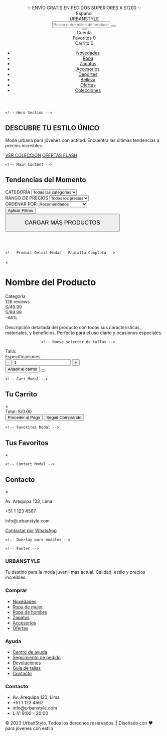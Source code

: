 <html lang="es">
<head>
    <meta charset="UTF-8">
    <meta name="viewport" content="width=device-width, initial-scale=1.0">
    <title>UrbanStyle - Moda Juvenil</title>
    <link rel="stylesheet" href="https://cdnjs.cloudflare.com/ajax/libs/font-awesome/6.4.0/css/all.min.css">
    <link href="https://fonts.googleapis.com/css2?family=Poppins:wght@300;400;500;600;700;800&family=Montserrat:wght@700;800;900&display=swap" rel="stylesheet">
    <style>
        /* Variables y estilos base */
        :root {
            --primary: #ff3f8e;
            --secondary: #6c5ce7;
            --accent: #00cec9;
            --dark: #2d3436;
            --light: #f7f7f7;
            --success: #00b894;
            --warning: #fdcb6e;
            --gray: #b2bec3;
            --light-gray: #dfe6e9;
            --shadow: 0 8px 24px rgba(0, 0, 0, 0.1);
            --transition: all 0.3s cubic-bezier(0.25, 0.8, 0.25, 1);
            --border-radius: 16px;
        }

  * {
            margin: 0;
            padding: 0;
            box-sizing: border-box;
        }

  body {
            font-family: 'Poppins', sans-serif;
            background-color: var(--light);
            color: var(--dark);
            line-height: 1.6;
            overflow-x: hidden;
            -webkit-text-size-adjust: 100%; /* Evita el zoom automático en iOS */
            padding-top: 60px; /* Espacio para el encabezado fijo */
        }

 .container {
            width: 100%;
            max-width: 1400px;
            margin: 0 auto;
            padding: 0 20px;
        }

        /* HEADER - Mejoras móviles */
 header {
            background-color: white;
            box-shadow: var(--shadow);
            position: fixed;
            top: 0;
            left: 0;
            width: 100%;
            z-index: 1000;
            transition: transform 0.3s ease;
            transform: translateY(0);
        }

 header.hidden {
            transform: translateY(-100%);
        }

 .top-bar {
            background: linear-gradient(90deg, var(--primary), var(--secondary));
            color: white;
            padding: 8px 0;
            font-size: 14px;
            font-weight: 500;
        }

 .top-bar-content {
            display: flex;
            justify-content: space-between;
            align-items: center;
            flex-wrap: wrap;
        }

 .promo-text {
            flex: 1;
            text-align: center;
            min-width: 100%;
            order: 1;
        }

 .social-icons {
            display: flex;
            gap: 15px;
        }

 .social-icon {
            color: white;
            font-size: 16px;
            transition: var(--transition);
        }

 .social-icon:hover {
            transform: translateY(-3px);
        }

.language-selector {
            display: flex;
            align-items: center;
            gap: 5px;
        }

  .nav-bar {
            display: flex;
            align-items: center;
            padding: 10px 0;
            flex-wrap: wrap;
            transition: all 0.3s ease;
        }

  .logo {
            font-family: 'Montserrat', sans-serif;
            font-size: 28px;
            font-weight: 800;
            color: var(--dark);
            margin-right: 15px;
            display: flex;
            align-items: center;
            background: linear-gradient(90deg, var(--primary), var(--secondary));
            -webkit-background-clip: text;
            -webkit-text-fill-color: transparent;
            white-space: nowrap;
        }

 .logo i {
            margin-right: 8px;
        }

 .search-container {
            flex: 1;
            display: flex;
            max-width: 700px;
            position: relative;
            margin-top: 15px;
            order: 3;
            min-width: 100%;
            transition: all 0.3s ease;
        }

 .search-container.expanded {
            position: absolute;
            top: 10px;
            left: 10px;
            right: 10px;
            z-index: 1100;
            background: white;
            padding: 5px;
            border-radius: 50px;
            box-shadow: 0 5px 15px rgba(0,0,0,0.2);
            min-width: auto;
            margin-top: 0;
        }

 .search-container input {
            flex: 1;
            padding: 12px 20px;
            border: 2px solid var(--light-gray);
            border-radius: 50px;
            font-size: 14px;
            outline: none;
            transition: var(--transition);
            box-shadow: var(--shadow);
        }

.search-container input:focus {
            border-color: var(--secondary);
            box-shadow: 0 0 0 3px rgba(108, 92, 231, 0.2);
        }

 .search-btn {
            position: absolute;
            right: 5px;
            top: 5px;
            background: linear-gradient(90deg, var(--primary), var(--secondary));
            color: white;
            border: none;
            width: 40px;
            height: 40px;
            border-radius: 50%;
            cursor: pointer;
            font-size: 16px;
            transition: var(--transition);
            display: flex;
            align-items: center;
            justify-content: center;
            box-shadow: 0 4px 10px rgba(255, 63, 142, 0.3);
        }

 .mobile-search-btn {
            display: none;
            background: transparent;
            border: none;
            font-size: 20px;
            color: var(--dark);
            cursor: pointer;
            margin-left: 10px;
            transition: var(--transition);
        }

  .mobile-search-btn:hover {
            color: var(--secondary);
        }

 .search-btn:hover {
            transform: scale(1.05);
            box-shadow: 0 6px 15px rgba(255, 63, 142, 0.4);
        }

  .header-actions {
            display: flex;
            margin-left: auto;
            gap: 12px;
        }

 .action-btn {
            display: flex;
            flex-direction: column;
            align-items: center;
            cursor: pointer;
            color: var(--dark);
            position: relative;
            transition: var(--transition);
            padding: 8px;
            border-radius: 12px;
            min-width: 50px;
        }

 .action-btn:hover {
            background: rgba(108, 92, 231, 0.05);
            transform: translateY(-3px);
        }

 .action-btn i {
            font-size: 20px;
            margin-bottom: 3px;
        }

 .action-btn span {
            font-size: 11px;
            font-weight: 500;
        }

  .cart-count {
            position: absolute;
            top: -5px;
            right: 0;
            background: var(--primary);
            color: white;
            width: 18px;
            height: 18px;
            border-radius: 50%;
            display: flex;
            align-items: center;
            justify-content: center;
            font-size: 10px;
            font-weight: bold;
        }

        /* Navigation */
 .categories {
            background: white;
            padding: 8px 0;
            border-top: 1px solid var(--light-gray);
            overflow-x: auto;
            -webkit-overflow-scrolling: touch;
            scrollbar-width: none; /* Firefox */
        }

 .categories::-webkit-scrollbar {
            display: none; /* Chrome, Safari, Opera */
        }

  .categories ul {
            display: flex;
            list-style: none;
            justify-content: flex-start;
            gap: 8px;
            flex-wrap: nowrap;
            padding: 0 10px;
            min-width: max-content;
        }

 .categories li a {
            color: var(--dark);
            text-decoration: none;
            font-weight: 500;
            padding: 8px 16px;
            border-radius: 50px;
            transition: var(--transition);
            font-size: 13px;
            border: 2px solid transparent;
            white-space: nowrap;
        }

 .categories li a:hover, .categories li a.active {
            background: linear-gradient(90deg, var(--primary), var(--secondary));
            color: white;
            border-color: transparent;
            box-shadow: 0 4px 12px rgba(108, 92, 231, 0.25);
        }

        /* Hero Section */
 .hero {
            height: 300px;
            background: linear-gradient(rgba(0,0,0,0.4), rgba(0,0,0,0.4)), url('https://images.unsplash.com/photo-1483985988355-763728e1935b?ixlib=rb-4.0.3&ixid=M3wxMjA3fDB8MHxwaG90by1wYWdlfHx8fGVufDB8fHx8fA%3D%3D&auto=format&fit=crop&w=1920&q=80');
            background-size: cover;
            background-position: center;
            color: white;
            display: flex;
            align-items: center;
            margin-bottom: 20px;
            border-radius: var(--border-radius);
            position: relative;
            overflow: hidden;
            margin: 10px;
        }

 .hero::before {
            content: '';
            position: absolute;
            top: 0;
            left: 0;
            width: 100%;
            height: 100%;
            background: linear-gradient(45deg, rgba(255,63,142,0.3), rgba(108,92,231,0.3));
        }

 .hero-content {
            max-width: 650px;
            padding: 0 20px;
            position: relative;
            z-index: 2;
            text-align: center;
        }

 .hero h1 {
            font-size: 28px;
            margin-bottom: 15px;
            font-weight: 800;
            line-height: 1.1;
            font-family: 'Montserrat', sans-serif;
            text-shadow: 0 2px 4px rgba(0,0,0,0.3);
        }

 .hero p {
            font-size: 16px;
            margin-bottom: 20px;
            text-shadow: 0 1px 2px rgba(0,0,0,0.3);
        }

 .btn {
            display: inline-block;
            padding: 12px 25px;
            background: linear-gradient(90deg, var(--primary), var(--secondary));
            color: white;
            text-decoration: none;
            border-radius: 50px;
            font-weight: 600;
            font-size: 14px;
            transition: var(--transition);
            border: none;
            cursor: pointer;
            box-shadow: 0 6px 15px rgba(255, 63, 142, 0.3);
            position: relative;
            overflow: hidden;
            margin: 5px;
        }

 .btn::after {
            content: '';
            position: absolute;
            top: -50%;
            left: -60%;
            width: 20%;
            height: 200%;
            background: rgba(255, 255, 255, 0.3);
            transform: rotate(25deg);
            transition: all 0.4s;
        }

 .btn:hover::after {
            left: 120%;
        }

  .btn:hover {
            transform: translateY(-5px);
            box-shadow: 0 10px 25px rgba(255, 63, 142, 0.4);
        }

 .btn-outline {
            background: transparent;
            border: 2px solid white;
            box-shadow: none;
        }

 .btn-outline:hover {
            background: rgba(255,255,255,0.1);
            transform: translateY(-5px);
        }

        /* Product Grid */
  .section-title {
            font-size: 28px;
            margin: 30px 0 20px;
            font-weight: 800;
            position: relative;
            padding-bottom: 10px;
            font-family: 'Montserrat', sans-serif;
            text-align: center;
        }

 .section-title::after {
            content: '';
            position: absolute;
            bottom: 0;
            left: 50%;
            transform: translateX(-50%);
            width: 80px;
            height: 4px;
            background: linear-gradient(90deg, var(--primary), var(--secondary));
            border-radius: 5px;
        }

 .filters {
            display: flex;
            background: white;
            padding: 15px;
            border-radius: var(--border-radius);
            box-shadow: var(--shadow);
            margin-bottom: 20px;
            flex-wrap: wrap;
            justify-content: center;
            gap: 15px;
        }

.filter-group {
            display: flex;
            flex-direction: column;
            min-width: 100%;
        }

 .filter-group label {
            font-size: 13px;
            margin-bottom: 6px;
            color: var(--gray);
            font-weight: 500;
        }

 .filter-group select, .filter-group input {
            padding: 12px 15px;
            border: 2px solid var(--light-gray);
            border-radius: 12px;
            background: white;
            font-size: 14px;
            transition: var(--transition);
        }

  .filter-group select:focus, .filter-group input:focus {
            border-color: var(--secondary);
            box-shadow: 0 0 0 3px rgba(108, 92, 231, 0.2);
        }

 .apply-btn {
            display: flex;
            align-items: flex-end;
            min-width: 100%;
        }

 .apply-btn button {
            padding: 14px 20px;
            width: 100%;
            margin-top: 0;
        }

 .product-grid {
            display: grid;
            grid-template-columns: repeat(auto-fill, minmax(280px, 1fr));
            gap: 20px;
            margin-bottom: 40px;
        }

 .product-card {
            background: white;
            border-radius: var(--border-radius);
            overflow: hidden;
            box-shadow: var(--shadow);
            transition: var(--transition);
            position: relative;
        }

 .product-card:hover {
            transform: translateY(-10px);
            box-shadow: 0 15px 30px rgba(0,0,0,0.15);
        }

 .product-badge {
            position: absolute;
            top: 12px;
            left: 12px;
            background: linear-gradient(90deg, var(--primary), var(--secondary));
            color: white;
            padding: 5px 12px;
            border-radius: 50px;
            font-size: 12px;
            font-weight: 600;
            z-index: 2;
        }

 .product-image {
            height: 220px;
            width: 100%;
            overflow: hidden;
            position: relative;
            background: #f9f9f9;
            display: flex;
            align-items: center;
            justify-content: center;
        }

 .product-image img {
            max-width: 80%;
            max-height: 80%;
            object-fit: contain;
            transition: var(--transition);
            cursor: pointer;
        }

 .product-card:hover .product-image img {
            transform: scale(1.1);
        }

 .quick-view {
            position: absolute;
            bottom: 0;
            left: 0;
            width: 100%;
            background: rgba(0,0,0,0.8);
            color: white;
            padding: 12px;
            text-align: center;
            font-size: 13px;
            font-weight: 500;
            opacity: 0;
            transform: translateY(100%);
            transition: var(--transition);
            cursor: pointer;
            z-index: 3;
        }

 .product-card:hover .quick-view {
            opacity: 1;
            transform: translateY(0);
        }

 .product-info {
            padding: 15px;
        }

 .product-category {
            color: var(--gray);
            font-size: 12px;
            margin-bottom: 4px;
            font-weight: 500;
        }

 .product-title {
            font-size: 16px;
            font-weight: 600;
            margin-bottom: 8px;
            height: 44px;
            overflow: hidden;
            display: -webkit-box;
            -webkit-line-clamp: 2;
            -webkit-box-orient: vertical;
        }

 .product-rating {
            color: var(--warning);
            margin-bottom: 12px;
            display: flex;
            align-items: center;
            font-size: 14px;
        }

 .product-rating span {
            color: var(--gray);
            font-size: 13px;
            margin-left: 6px;
        }

 .product-price {
            display: flex;
            align-items: center;
            margin-bottom: 12px;
            flex-wrap: wrap;
            gap: 5px;
        }

 .current-price {
            font-size: 20px;
            font-weight: 700;
            color: var(--primary);
        }

 .original-price {
            font-size: 14px;
            color: var(--gray);
            text-decoration: line-through;
        }

 .discount {
            font-size: 13px;
            color: var(--success);
            font-weight: 600;
            background: rgba(0, 184, 148, 0.1);
            padding: 3px 8px;
            border-radius: 4px;
        }

 .product-stats {
            display: flex;
            justify-content: space-between;
            font-size: 12px;
            color: var(--gray);
            padding-top: 12px;
            border-top: 1px solid var(--light-gray);
            margin-top: 12px;
        }

 .product-actions {
            display: flex;
            margin-top: 12px;
            gap: 8px;
        }

 .add-to-cart {
            flex: 1;
            background: linear-gradient(90deg, var(--primary), var(--secondary));
            color: white;
            border: none;
            padding: 10px;
            border-radius: 8px;
            cursor: pointer;
            transition: var(--transition);
            font-weight: 600;
            font-size: 13px;
            box-shadow: 0 4px 10px rgba(255, 63, 142, 0.3);
        }

 .add-to-cart:hover {
            transform: translateY(-3px);
            box-shadow: 0 6px 15px rgba(255, 63, 142, 0.4);
        }

  .wishlist-btn {
            width: 40px;
            height: 40px;
            border: 2px solid var(--light-gray);
            border-radius: 8px;
            display: flex;
            align-items: center;
            justify-content: center;
            cursor: pointer;
            transition: var(--transition);
            background: white;
            font-size: 16px;
        }

  .wishlist-btn.active i {
            color: var(--primary);
        }

 .wishlist-btn:hover {
            border-color: var(--primary);
            color: var(--primary);
            transform: translateY(-3px);
        }

        /* Nuevos estilos para selector de tallas */
 .size-selector {
            margin-bottom: 20px;
        }

 .size-selector label {
            display: block;
            margin-bottom: 8px;
            font-weight: 600;
            font-size: 16px;
        }

  .size-options {
            display: flex;
            flex-wrap: wrap;
            gap: 8px;
        }

 .size-option {
            min-width: 45px;
            padding: 8px;
            border: 2px solid var(--light-gray);
            border-radius: 8px;
            text-align: center;
            cursor: pointer;
            transition: var(--transition);
            position: relative;
            font-size: 14px;
        }

 .size-option:hover {
            border-color: var(--secondary);
        }

 .size-option.selected {
            background: linear-gradient(90deg, var(--primary), var(--secondary));
            color: white;
            border-color: transparent;
        }

  .size-option.unavailable {
            background: var(--light-gray);
            color: #999;
            cursor: not-allowed;
            text-decoration: line-through;
        }

  .size-option.unavailable::after {
            content: "✗";
            position: absolute;
            top: -5px;
            right: -5px;
            background: var(--primary);
            color: white;
            width: 18px;
            height: 18px;
            border-radius: 50%;
            font-size: 10px;
            display: flex;
            align-items: center;
            justify-content: center;
        }

        /* Product Detail Modal - Pantalla Completa */
 .modal {
            display: none;
            position: fixed;
            top: 0;
            left: 0;
            width: 100%;
            height: 100%;
            background: rgba(0,0,0,0.9);
            z-index: 2000;
            overflow-y: auto;
        }

 .modal.active {
            display: block;
        }

  .modal-content {
            background: white;
            width: 100%;
            min-height: 100vh;
            position: relative;
            animation: modalOpen 0.5s ease;
            padding: 60px 15px 40px;
        }

  @keyframes modalOpen {
            from { opacity: 0; transform: translateY(-50px); }
            to { opacity: 1; transform: translateY(0); }
        }

 .close-modal {
            position: fixed;
            top: 15px;
            right: 15px;
            font-size: 24px;
            cursor: pointer;
            color: var(--dark);
            background: white;
            width: 45px;
            height: 45px;
            border-radius: 50%;
            display: flex;
            align-items: center;
            justify-content: center;
            transition: var(--transition);
            z-index: 10;
            box-shadow: 0 4px 12px rgba(0,0,0,0.15);
        }

  .close-modal:hover {
            background: var(--primary);
            color: white;
            transform: rotate(90deg);
        }

  .product-detail {
            display: flex;
            flex-direction: column;
            gap: 25px;
            max-width: 1400px;
            margin: 0 auto;
        }

  .product-gallery {
            display: flex;
            flex-direction: column;
            height: 100%;
        }

 .main-image {
            width: 100%;
            height: 50vh;
            border-radius: var(--border-radius);
            overflow: hidden;
            background: var(--light);
            display: flex;
            align-items: center;
            justify-content: center;
            margin-bottom: 15px;
        }

 .main-image img {
            max-width: 90%;
            max-height: 90%;
            object-fit: contain;
        }

  .thumbnails {
            display: flex;
            gap: 10px;
            overflow-x: auto;
            padding-bottom: 10px;
        }

 .thumbnail {
            min-width: 80px;
            height: 80px;
            border-radius: 10px;
            overflow: hidden;
            cursor: pointer;
            border: 2px solid transparent;
            transition: var(--transition);
            background: var(--light);
            display: flex;
            align-items: center;
            justify-content: center;
            flex-shrink: 0;
        }

 .thumbnail img {
            max-width: 90%;
            max-height: 90%;
            object-fit: contain;
        }

 .thumbnail.active, .thumbnail:hover {
            border-color: var(--primary);
            transform: scale(1.05);
        }

 .product-info-detail {
            padding: 15px 0;
        }

.product-info-detail h1 {
            font-size: 32px;
            margin-bottom: 12px;
            font-weight: 800;
            font-family: 'Montserrat', sans-serif;
            line-height: 1.2;
        }

 .product-category-detail {
            display: inline-block;
            background: rgba(108, 92, 231, 0.1);
            color: var(--secondary);
            padding: 6px 15px;
            border-radius: 50px;
            margin-bottom: 20px;
            font-size: 14px;
            font-weight: 600;
        }

  .rating-detail {
            display: flex;
            align-items: center;
            margin-bottom: 20px;
        }

 .stars {
            color: var(--warning);
            font-size: 20px;
            margin-right: 12px;
        }

 .reviews {
            color: var(--gray);
            font-weight: 500;
            font-size: 16px;
        }

  .price-detail {
            display: flex;
            align-items: center;
            margin-bottom: 25px;
            flex-wrap: wrap;
            gap: 12px;
        }

 .current-price-detail {
            font-size: 32px;
            font-weight: 800;
            color: var(--primary);
        }

 .original-price-detail {
            font-size: 22px;
            color: var(--gray);
            text-decoration: line-through;
        }

 .discount-detail {
            font-size: 18px;
            color: var(--success);
            font-weight: 700;
            background: rgba(0, 184, 148, 0.1);
            padding: 6px 15px;
            border-radius: 50px;
        }

 .product-description {
            margin-bottom: 30px;
            line-height: 1.7;
            color: #555;
            font-size: 16px;
        }

 .specs-title {
            font-size: 24px;
            font-weight: 700;
            margin-bottom: 20px;
            position: relative;
            padding-bottom: 8px;
        }

 .specs-title::after {
            content: '';
            position: absolute;
            bottom: 0;
            left: 0;
            width: 60px;
            height: 4px;
            background: linear-gradient(90deg, var(--primary), var(--secondary));
            border-radius: 5px;
        }

 .specs-grid {
            display: grid;
            grid-template-columns: repeat(1, 1fr);
            gap: 15px;
            margin-bottom: 30px;
        }

 .spec-item {
            display: flex;
            padding: 15px;
            background: rgba(223, 230, 233, 0.3);
            border-radius: 12px;
            font-size: 15px;
        }

 .spec-label {
            font-weight: 600;
            margin-right: 12px;
            min-width: 120px;
            color: var(--dark);
        }

  .spec-value {
            color: #555;
        }

 .actions-detail {
            display: flex;
            gap: 15px;
            margin-top: 30px;
            flex-wrap: wrap;
        }

 .quantity-selector {
            display: flex;
            align-items: center;
            border: 2px solid var(--light-gray);
            border-radius: 12px;
            overflow: hidden;
            padding: 4px;
            min-width: 180px;
        }

 .quantity-btn {
            width: 45px;
            height: 45px;
            background: white;
            border: none;
            font-size: 20px;
            cursor: pointer;
            transition: var(--transition);
            display: flex;
            align-items: center;
            justify-content: center;
        }

 .quantity-btn:hover {
            background: var(--light);
        }

 .quantity-input {
            width: 60px;
            height: 45px;
            text-align: center;
            border: none;
            border-left: 2px solid var(--light-gray);
            border-right: 2px solid var(--light-gray);
            font-size: 20px;
            font-weight: 600;
        }

 .add-to-cart-detail {
            flex: 1;
            background: linear-gradient(90deg, var(--primary), var(--secondary));
            color: white;
            border: none;
            padding: 0 25px;
            border-radius: 12px;
            cursor: pointer;
            font-size: 18px;
            font-weight: 600;
            transition: var(--transition);
            box-shadow: 0 6px 15px rgba(255, 63, 142, 0.3);
            display: flex;
            align-items: center;
            justify-content: center;
            gap: 12px;
            height: 53px;
        }

 .add-to-cart-detail:hover {
            transform: translateY(-5px);
            box-shadow: 0 10px 25px rgba(255, 63, 142, 0.4);
        }

 .wishlist-detail {
            width: 60px;
            height: 60px;
            border: 2px solid var(--light-gray);
            border-radius: 12px;
            display: flex;
            align-items: center;
            justify-content: center;
            cursor: pointer;
            transition: var(--transition);
            font-size: 24px;
            background: white;
        }

 .wishlist-detail.active i {
            color: var(--primary);
        }

 .wishlist-detail:hover {
            border-color: var(--primary);
            color: var(--primary);
            transform: translateY(-5px);
        }

        /* Cart Modal */
  .cart-modal {
            display: none;
            position: fixed;
            top: 0;
            right: 0;
            width: 100%;
            height: 100%;
            background: white;
            z-index: 3000;
            box-shadow: -10px 0 30px rgba(0,0,0,0.1);
            overflow-y: auto;
            transform: translateX(100%);
            transition: transform 0.4s ease;
        }

   .cart-modal.active {
            transform: translateX(0);
            display: block;
        }

  .cart-header {
            display: flex;
            justify-content: space-between;
            align-items: center;
            padding: 20px;
            border-bottom: 1px solid var(--light-gray);
        }

  .cart-header h2 {
            font-size: 22px;
            font-weight: 700;
        }

 .close-cart {
            font-size: 22px;
            cursor: pointer;
            transition: var(--transition);
        }

  .close-cart:hover {
            color: var(--primary);
            transform: scale(1.1);
        }

  .cart-items {
            padding: 15px;
        }

 .cart-item {
            display: flex;
            padding: 15px 0;
            border-bottom: 1px solid var(--light-gray);
        }

 .cart-item-img {
            width: 80px;
            height: 80px;
            border-radius: 10px;
            overflow: hidden;
            margin-right: 15px;
            background: var(--light);
            display: flex;
            align-items: center;
            justify-content: center;
        }

.cart-item-img img {
            max-width: 80%;
            max-height: 80%;
            object-fit: contain;
        }

 .cart-item-details {
            flex: 1;
        }

 .cart-item-title {
            font-weight: 600;
            margin-bottom: 6px;
            font-size: 15px;
        }

  .cart-item-price {
            color: var(--primary);
            font-weight: 700;
            margin-bottom: 10px;
            font-size: 16px;
        }

        /* Nuevo estilo para mostrar talla en carrito */
 .cart-item-size {
            display: flex;
            align-items: center;
            margin-bottom: 10px;
            gap: 8px;
            font-size: 14px;
        }

 .cart-item-size label {
            font-weight: 600;
        }

 .cart-item-size select {
            padding: 6px;
            border: 1px solid var(--light-gray);
            border-radius: 6px;
            background: white;
            font-size: 13px;
        }

 .cart-item-quantity {
            display: flex;
            align-items: center;
        }

  .cart-item-quantity button {
            width: 28px;
            height: 28px;
            border: 1px solid var(--light-gray);
            background: white;
            border-radius: 6px;
            cursor: pointer;
            font-size: 14px;
        }

 .cart-item-quantity input {
            width: 36px;
            height: 28px;
            text-align: center;
            border: none;
            margin: 0 6px;
            font-size: 14px;
        }

 .cart-item-remove {
            color: var(--gray);
            font-size: 13px;
            margin-top: 8px;
            cursor: pointer;
            transition: var(--transition);
            display: inline-block;
        }

 .cart-item-remove:hover {
            color: var(--primary);
            transform: translateX(3px);
        }

  .cart-summary {
            padding: 20px;
            background: rgba(223, 230, 233, 0.3);
            border-radius: var(--border-radius);
            margin: 15px;
        }

 .cart-total {
            display: flex;
            justify-content: space-between;
            font-size: 18px;
            font-weight: 700;
            margin-bottom: 20px;
        }

 .cart-actions {
            display: flex;
            flex-direction: column;
            gap: 12px;
        }

 .checkout-btn {
            background: linear-gradient(90deg, var(--primary), var(--secondary));
            color: white;
            border: none;
            padding: 16px;
            border-radius: 14px;
            font-size: 16px;
            font-weight: 600;
            cursor: pointer;
            transition: var(--transition);
        }

  .checkout-btn:hover {
            transform: translateY(-3px);
            box-shadow: 0 8px 20px rgba(255, 63, 142, 0.4);
        }

  .continue-shopping {
            background: white;
            color: var(--dark);
            border: 2px solid var(--light-gray);
            padding: 14px;
            border-radius: 14px;
            font-size: 14px;
            font-weight: 600;
            cursor: pointer;
            transition: var(--transition);
        }

 .continue-shopping:hover {
            border-color: var(--primary);
            color: var(--primary);
        }

        /* Modal de Favoritos */
 .favorites-modal {
            display: none;
            position: fixed;
            top: 0;
            right: 0;
            width: 100%;
            height: 100%;
            background: white;
            z-index: 3000;
            box-shadow: -10px 0 30px rgba(0,0,0,0.1);
            overflow-y: auto;
            transform: translateX(100%);
            transition: transform 0.4s ease;
        }

  .favorites-modal.active {
            transform: translateX(0);
            display: block;
        }

 .favorites-header {
            display: flex;
            justify-content: space-between;
            align-items: center;
            padding: 20px;
            border-bottom: 1px solid var(--light-gray);
        }

 .favorites-header h2 {
            font-size: 22px;
            font-weight: 700;
        }

 .close-favorites {
            font-size: 22px;
            cursor: pointer;
            transition: var(--transition);
        }

 .close-favorites:hover {
            color: var(--primary);
            transform: scale(1.1);
        }

 .favorites-items {
            padding: 15px;
        }

 .favorite-item {
            display: flex;
            padding: 15px 0;
            border-bottom: 1px solid var(--light-gray);
        }

  .favorite-item-img {
            width: 80px;
            height: 80px;
            border-radius: 10px;
            overflow: hidden;
            margin-right: 15px;
            background: var(--light);
            display: flex;
            align-items: center;
            justify-content: center;
        }

 .favorite-item-img img {
            max-width: 80%;
            max-height: 80%;
            object-fit: contain;
        }

 .favorite-item-details {
            flex: 1;
        }

 .favorite-item-title {
            font-weight: 600;
            margin-bottom: 6px;
            font-size: 15px;
        }

 .favorite-item-price {
            color: var(--primary);
            font-weight: 700;
            margin-bottom: 10px;
            font-size: 16px;
        }

 .favorite-item-actions {
            display: flex;
            gap: 8px;
        }

 .add-to-cart-from-fav {
            background: linear-gradient(90deg, var(--primary), var(--secondary));
            color: white;
            border: none;
            padding: 8px 12px;
            border-radius: 6px;
            cursor: pointer;
            transition: var(--transition);
            font-size: 13px;
        }

 .add-to-cart-from-fav:hover {
            transform: translateY(-3px);
            box-shadow: 0 4px 10px rgba(255, 63, 142, 0.3);
        }

 .remove-from-fav {
            background: white;
            color: var(--dark);
            border: 1px solid var(--light-gray);
            padding: 8px 12px;
            border-radius: 6px;
            cursor: pointer;
            transition: var(--transition);
            font-size: 13px;
        }

 .remove-from-fav:hover {
            background: var(--light);
            transform: translateY(-3px);
        }

        /* Modal de Contacto */
 .contact-modal {
            display: none;
            position: fixed;
            top: 50%;
            left: 50%;
            transform: translate(-50%, -50%);
            width: 90%;
            max-width: 500px;
            background: white;
            z-index: 4000;
            border-radius: var(--border-radius);
            box-shadow: var(--shadow);
            padding: 25px;
        }

 .contact-modal.active {
            display: block;
        }

.contact-header {
            display: flex;
            justify-content: space-between;
            align-items: center;
            margin-bottom: 15px;
        }

 .contact-header h2 {
            font-size: 24px;
            font-weight: 700;
        }

 .close-contact {
            font-size: 24px;
            cursor: pointer;
            transition: var(--transition);
        }

  .close-contact:hover {
            color: var(--primary);
            transform: scale(1.1);
        }

 .contact-content p {
            margin-bottom: 12px;
            font-size: 16px;
            display: flex;
            align-items: center;
        }

 .contact-content i {
            margin-right: 12px;
            font-size: 20px;
            color: var(--primary);
            width: 24px;
        }

 .whatsapp-btn {
            display: inline-block;
            background: #25D366;
            color: white;
            padding: 12px 20px;
            border-radius: 50px;
            text-decoration: none;
            font-weight: 600;
            margin-top: 15px;
            transition: var(--transition);
            font-size: 16px;
        }

 .whatsapp-btn:hover {
            transform: translateY(-5px);
            box-shadow: 0 8px 15px rgba(37, 211, 102, 0.3);
        }

 .whatsapp-btn i {
            color: white;
            margin-right: 8px;
        }

        /* Overlay para modales */
.modal-overlay {
            display: none;
            position: fixed;
            top: 0;
            left: 0;
            width: 100%;
            height: 100%;
            background: rgba(0,0,0,0.5);
            z-index: 2000;
        }

 .modal-overlay.active {
            display: block;
        }

        /* Footer */
  footer {
            background: var(--dark);
            color: white;
            padding: 50px 0 25px;
            margin-top: 40px;
        }

  .footer-grid {
            display: grid;
            grid-template-columns: repeat(auto-fit, minmax(250px, 1fr));
            gap: 30px;
            margin-bottom: 30px;
        }

 .footer-column h3 {
            font-size: 20px;
            margin-bottom: 20px;
            position: relative;
            padding-bottom: 8px;
            font-family: 'Montserrat', sans-serif;
        }

  .footer-column h3::after {
            content: '';
            position: absolute;
            bottom: 0;
            left: 0;
            width: 40px;
            height: 3px;
            background: var(--primary);
        }

  .footer-links {
            list-style: none;
        }

 .footer-links li {
            margin-bottom: 12px;
        }

 .footer-links a {
            color: #bbb;
            text-decoration: none;
            transition: var(--transition);
            display: inline-block;
            font-size: 14px;
        }

 .footer-links a:hover {
            color: white;
            transform: translateX(5px);
        }

 .footer-social {
            display: flex;
            margin-top: 20px;
            gap: 12px;
        }

 .social-icon-footer {
            width: 40px;
            height: 40px;
            border-radius: 50%;
            background: rgba(255,255,255,0.1);
            display: flex;
            align-items: center;
            justify-content: center;
            transition: var(--transition);
            font-size: 16px;
        }

 .social-icon-footer:hover {
            background: var(--primary);
            transform: translateY(-5px);
        }

  .footer-bottom {
            text-align: center;
            padding-top: 25px;
            border-top: 1px solid rgba(255,255,255,0.1);
            color: #999;
            font-size: 13px;
        }

        /* Notificaciones */
 .notification {
            position: fixed;
            bottom: 20px;
            right: 20px;
            background: var(--success);
            color: white;
            padding: 12px 20px;
            border-radius: 10px;
            box-shadow: var(--shadow);
            z-index: 3000;
            animation: fadeIn 0.3s, fadeOut 0.3s 2.7s;
            font-weight: 500;
            font-size: 14px;
        }

  @keyframes fadeIn {
            from { opacity: 0; transform: translateY(20px); }
            to { opacity: 1; transform: translateY(0); }
        }

  @keyframes fadeOut {
            from { opacity: 1; transform: translateY(0); }
            to { opacity: 0; transform: translateY(20px); }
        }

        /* Responsive - Mejoras adicionales */
 @media (max-width: 767px) {
            body {
                padding-top: 50px; /* Menor espacio para encabezado móvil */
            }
            
            /* Ocultar barra superior en móvil */
  .top-bar {
                display: none;
            }
            
            /* Reducir altura del encabezado */
  header {
                height: auto;
            }
            
  .nav-bar {
                padding: 8px 0;
                flex-wrap: nowrap;
            }
            
 .logo {
                font-size: 22px;
                margin-right: 8px;
            }
            
 .search-container {
                display: none;
                position: fixed;
                top: 10px;
                left: 10px;
                right: 10px;
                z-index: 1100;
                margin-top: 0;
                min-width: auto;
            }
            
 .search-container.expanded {
                display: flex;
            }
            
 .mobile-search-btn {
                display: block;
            }
            
 .header-actions {
                margin-left: auto;
                gap: 8px;
            }
            
 .action-btn span {
                display: none;
            }
            
 .action-btn {
                padding: 6px;
                min-width: 40px;
            }
            
  .categories {
                padding: 5px 0;
            }
            
 .categories li a {
                padding: 6px 12px;
                font-size: 12px;
            }
            
 .hero {
                height: 200px;
                margin: 5px;
            }
            
.hero h1 {
                font-size: 20px;
            }
            
 .hero p {
                font-size: 14px;
                margin-bottom: 15px;
            }
            
 .btn {
                padding: 10px 15px;
                font-size: 12px;
                margin: 3px;
            }
            
  .section-title {
                font-size: 24px;
                margin: 20px 0 15px;
            }
            
  .filters {
                padding: 10px;
                gap: 10px;
            }
            
  .filter-group select, .filter-group input {
                padding: 10px;
                font-size: 13px;
            }
            
 .product-grid {
                grid-template-columns: 1fr;
                gap: 15px;
            }
            
 .product-image {
                height: 180px;
            }
            
 .product-title {
                font-size: 15px;
            }
            
 .current-price {
                font-size: 18px;
            }
        }

 @media (min-width: 576px) {
            .top-bar-content {
                flex-wrap: nowrap;
            }
            
.promo-text {
                min-width: auto;
                order: 0;
            }
            
.search-container {
                min-width: auto;
                margin-top: 0;
                order: 0;
            }
            
 .logo {
                font-size: 30px;
            }
            
   .hero {
                height: 350px;
            }
            
  .hero h1 {
                font-size: 32px;
            }
            
  .product-grid {
                grid-template-columns: repeat(auto-fill, minmax(250px, 1fr));
            }
            
  .specs-grid {
                grid-template-columns: repeat(2, 1fr);
            }
        }

 @media (min-width: 768px) {
            .logo {
                font-size: 32px;
            }
            
  .action-btn span {
                font-size: 12px;
            }
            
  .hero {
                height: 400px;
            }
            
 .hero h1 {
                font-size: 40px;
            }
            
 .hero-content {
                text-align: left;
                padding: 0 40px;
            }
            
 .btn {
                margin-left: 0;
                margin-right: 15px;
            }
            
  .filter-group {
                min-width: 200px;
            }
            
 .apply-btn {
                min-width: auto;
            }
            
 .product-detail {
                flex-direction: row;
                gap: 30px;
            }
            
  .product-gallery {
                width: 50%;
            }
            
 .product-info-detail {
                width: 50%;
            }
            
  .cart-modal, .favorites-modal {
                width: 400px;
            }
            
            /* Ocultar botón de búsqueda móvil en escritorio */
  .mobile-search-btn {
                display: none;
            }
            
            /* Mostrar búsqueda normal en escritorio */
 .search-container {
                display: flex;
            }
        }

 @media (min-width: 992px) {
            .hero {
                height: 450px;
            }
            
  .hero h1 {
                font-size: 48px;
            }
            
 .section-title {
                font-size: 32px;
            }
        }
    </style>
</head>
<body>
    <!-- Header -->
    <header id="main-header">
        <div class="top-bar">
            <div class="container top-bar-content">
                <div class="social-icons">
                    <a href="#" class="social-icon"><i class="fab fa-instagram"></i></a>
                    <a href="#" class="social-icon"><i class="fab fa-tiktok"></i></a>
                    <a href="#" class="social-icon"><i class="fab fa-twitter"></i></a>
                </div>
                <div class="promo-text">
                    ✨ ENVÍO GRATIS EN PEDIDOS SUPERIORES A S/200 ✨
                </div>
                <div class="language-selector">
                    <i class="fas fa-globe"></i> Español
                </div>
            </div>
        </div>
        
 <div class="container">
            <div class="nav-bar">
                <div class="logo">
                    <i class="fas fa-tshirt"></i>
                    URBANSTYLE
                </div>
                
 <div class="search-container" id="search-container">
                    <input type="text" placeholder="Busca entre miles de productos de moda..." id="search-input">
                    <button class="search-btn"><i class="fas fa-search"></i></button>
                </div>
                
<button class="mobile-search-btn" id="mobile-search-btn">
                    <i class="fas fa-search"></i>
                </button>
                
 <div class="header-actions">
                    <div class="action-btn">
                        <i class="fas fa-user"></i>
                        <span>Cuenta</span>
                    </div>
                    <div class="action-btn" id="open-favorites">
                        <i class="fas fa-heart"></i>
                        <span>Favoritos</span>
                        <span class="cart-count" id="favorites-count">0</span>
                    </div>
                    <div class="action-btn cart-btn" id="open-cart">
                        <i class="fas fa-shopping-cart"></i>
                        <span>Carrito</span>
                        <span class="cart-count">0</span>
                    </div>
                </div>
            </div>
        </div>
        
 <div class="categories">
            <div class="container">
                <ul>
                    <li><a href="#" class="category-link active" data-category="all">Novedades</a></li>
                    <li><a href="#" class="category-link" data-category="Ropa de Hombre">Ropa</a></li>
                    <li><a href="#" class="category-link" data-category="Zapatos Unisex">Zapatos</a></li>
                    <li><a href="#" class="category-link" data-category="Accesorios">Accesorios</a></li>
                    <li><a href="#" class="category-link" data-category="Deportes">Deportes</a></li>
                    <li><a href="#" class="category-link" data-category="Belleza">Belleza</a></li>
                    <li><a href="#" class="category-link" data-category="Ofertas">Ofertas</a></li>
                    <li><a href="#" class="category-link" data-category="Colecciones">Colecciones</a></li>
                </ul>
            </div>
        </div>
    </header>

    <!-- Hero Section -->
 <section class="hero">
        <div class="container">
            <div class="hero-content">
                <h1>DESCUBRE TU ESTILO ÚNICO</h1>
                <p>Moda urbana para jóvenes con actitud. Encuentra las últimas tendencias a precios increíbles.</p>
                <a href="#" class="btn">VER COLECCIÓN</a>
                <a href="#" class="btn btn-outline">OFERTAS FLASH</a>
            </div>
        </div>
    </section>

    <!-- Main Content -->
 <main class="container">
        <h2 class="section-title">Tendencias del Momento</h2>
        
 <div class="filters">
            <div class="filter-group">
                <label for="category">CATEGORÍA</label>
                <select id="category">
                    <option value="all">Todas las categorías</option>
                    <option value="Ropa de Mujer">Ropa de mujer</option>
                    <option value="Ropa de Hombre">Ropa de hombre</option>
                    <option value="Zapatos Unisex">Zapatos</option>
                    <option value="Accesorios">Accesorios</option>
                    <option value="Deportes">Deportes</option>
                </select>
            </div>
            
 <div class="filter-group">
                <label for="price">RANGO DE PRECIOS</label>
                <select id="price">
                    <option value="all">Todos los precios</option>
                    <option value="0-50">Menos de S/50</option>
                    <option value="50-100">S/50 - S/100</option>
                    <option value="100-200">S/100 - S/200</option>
                    <option value="200+">Más de S/200</option>
                </select>
            </div>
            
 <div class="filter-group">
                <label for="sort">ORDENAR POR</label>
                <select id="sort">
                    <option value="default">Recomendados</option>
                    <option value="popular">Más vendidos</option>
                    <option value="newest">Más nuevos</option>
                    <option value="price-asc">Precio: Menor a Mayor</option>
                    <option value="price-desc">Precio: Mayor a Menor</option>
                    <option value="rating">Mejor valorados</option>
                </select>
            </div>
            
 <div class="filter-group apply-btn">
                <button class="btn" id="apply-filters">Aplicar Filtros</button>
            </div>
        </div>
        
 <div class="product-grid" id="product-grid">
            <!-- Productos cargados dinámicamente con JavaScript -->
        </div>
        
 <div class="text-center" style="margin-bottom: 60px;">
            <button class="btn" style="padding: 16px 60px; font-size: 18px;" id="load-more">CARGAR MÁS PRODUCTOS</button>
        </div>
    </main>
    
    <!-- Product Detail Modal - Pantalla Completa -->
  <div class="modal" id="product-modal">
        <div class="modal-content">
            <span class="close-modal" id="close-product">&times;</span>
            
  <div class="product-detail">
                <div class="product-gallery">
                    <div class="main-image" id="main-image">
                        <!-- Imagen principal cargada dinámicamente -->
                    </div>
                    <div class="thumbnails" id="thumbnails">
                        <!-- Thumbnails cargados dinámicamente -->
                    </div>
                </div>
                
 <div class="product-info-detail">
                    <h1 id="detail-title">Nombre del Producto</h1>
                    <div class="product-category-detail" id="detail-category">Categoría</div>
                    
 <div class="rating-detail">
                        <div class="stars" id="detail-rating">
                            <!-- Estrellas de valoración -->
                        </div>
                        <div class="reviews" id="detail-reviews">128 reviews</div>
                    </div>
                    
 <div class="price-detail">
                        <div class="current-price-detail" id="detail-price">S/49.99</div>
                        <div class="original-price-detail" id="detail-original-price">S/89.99</div>
                        <div class="discount-detail" id="detail-discount">-44%</div>
                    </div>
                    
 <p class="product-description" id="detail-description">
                        Descripción detallada del producto con todas sus características, materiales, y beneficios. Perfecto para el uso diario y ocasiones especiales.
                    </p>
                    
                    <!-- Nuevo selector de tallas -->
 <div class="size-selector">
                        <label>Talla:</label>
                        <div class="size-options" id="size-options">
                            <!-- Opciones de talla cargadas dinámicamente -->
                        </div>
                    </div>
                    
 <div class="specs-title">Especificaciones</div>
                    <div class="specs-grid" id="specs-grid">
                        <!-- Especificaciones cargadas dinámicamente -->
                    </div>
                    
  <div class="actions-detail">
                        <div class="quantity-selector">
                            <button class="quantity-btn minus">-</button>
                            <input type="text" class="quantity-input" value="1" readonly>
                            <button class="quantity-btn plus">+</button>
                        </div>
                        <button class="add-to-cart-detail" id="add-to-cart-detail">
                            <i class="fas fa-shopping-cart"></i> Añadir al carrito
                        </button>
                        <button class="wishlist-detail" id="detail-wishlist">
                            <i class="far fa-heart"></i>
                        </button>
                    </div>
                </div>
            </div>
        </div>
    </div>
    
    <!-- Cart Modal -->
 <div class="cart-modal" id="cart-modal">
        <div class="cart-header">
            <h2>Tu Carrito</h2>
            <span class="close-cart" id="close-cart">&times;</span>
        </div>
        
  <div class="cart-items" id="cart-items">
            <!-- Elementos del carrito cargados dinámicamente -->
        </div>
        
  <div class="cart-summary">
            <div class="cart-total">
                <span>Total:</span>
                <span id="cart-total-price">S/0.00</span>
            </div>
            <div class="cart-actions">
                <button class="checkout-btn">Proceder al Pago</button>
                <button class="continue-shopping" id="continue-shopping">Seguir Comprando</button>
            </div>
        </div>
    </div>
    
    <!-- Favorites Modal -->
 <div class="favorites-modal" id="favorites-modal">
        <div class="favorites-header">
            <h2>Tus Favoritos</h2>
            <span class="close-favorites" id="close-favorites">&times;</span>
        </div>
        <div class="favorites-items" id="favorites-items">
            <!-- Productos favoritos se cargarán aquí -->
        </div>
    </div>
    
    <!-- Contact Modal -->
<div class="contact-modal" id="contact-modal">
        <div class="contact-header">
            <h2>Contacto</h2>
            <span class="close-contact" id="close-contact">&times;</span>
        </div>
  <div class="contact-content">
            <p><i class="fas fa-map-marker-alt"></i> Av. Arequipa 123, Lima</p>
            <p><i class="fas fa-phone"></i> +51 1 123 4567</p>
            <p><i class="fas fa-envelope"></i> info@urbanstyle.com</p>
            <a href="https://wa.me/5111234567" class="whatsapp-btn" target="_blank">
                <i class="fab fa-whatsapp"></i> Contactar por WhatsApp
            </a>
        </div>
    </div>
    
    <!-- Overlay para modales -->
 <div class="modal-overlay" id="modal-overlay"></div>
    
    <!-- Footer -->
<footer>
        <div class="container">
            <div class="footer-grid">
                <div class="footer-column">
                    <h3>URBANSTYLE</h3>
                    <p>Tu destino para la moda juvenil más actual. Calidad, estilo y precios increíbles.</p>
                    <div class="footer-social">
                        <a href="#" class="social-icon-footer"><i class="fab fa-instagram"></i></a>
                        <a href="#" class="social-icon-footer"><i class="fab fa-tiktok"></i></a>
                        <a href="#" class="social-icon-footer"><i class="fab fa-twitter"></i></a>
                        <a href="#" class="social-icon-footer"><i class="fab fa-youtube"></i></a>
                    </div>
                </div>
                
 <div class="footer-column">
                    <h3>Comprar</h3>
                    <ul class="footer-links">
                        <li><a href="#">Novedades</a></li>
                        <li><a href="#">Ropa de mujer</a></li>
                        <li><a href="#">Ropa de hombre</a></li>
                        <li><a href="#">Zapatos</a></li>
                        <li><a href="#">Accesorios</a></li>
                        <li><a href="#">Ofertas</a></li>
                    </ul>
                </div>
                
 <div class="footer-column">
                    <h3>Ayuda</h3>
                    <ul class="footer-links">
                        <li><a href="#">Centro de ayuda</a></li>
                        <li><a href="#">Seguimiento de pedido</a></li>
                        <li><a href="#">Devoluciones</a></li>
                        <li><a href="#">Guía de tallas</a></li>
                        <li><a href="#" id="footer-contact">Contacto</a></li>
                    </ul>
                </div>
                
  <div class="footer-column">
                    <h3>Contacto</h3>
                    <ul class="footer-links">
                        <li><i class="fas fa-map-marker-alt"></i> Av. Arequipa 123, Lima</li>
                        <li><i class="fas fa-phone"></i> +51 1 123 4567</li>
                        <li><i class="fas fa-envelope"></i> info@urbanstyle.com</li>
                        <li><i class="fas fa-clock"></i> L-V: 9:00 - 20:00</li>
                    </ul>
                </div>
            </div>
            
 <div class="footer-bottom">
                <p>&copy; 2023 UrbanStyle. Todos los derechos reservados. | Diseñado con ❤️ para jóvenes con estilo</p>
            </div>
        </div>
    </footer>
    
 <script>
        // Datos de productos de moda juvenil con tallas
        const products = [
            {
                id: 1,
                name: "Sudadera Oversized con Estampado Urbano",
                category: "Ropa de Hombre",
                price: 120.99,
                originalPrice: 199.99,
                images: [
                    "https://images.unsplash.com/photo-1551028719-00167b16eac5?ixlib=rb-4.0.3&ixid=M3wxMjA3fDB8MHxwaG90by1wYWdlfHx8fGVufDB8fHx8fA%3D%3D&auto=format&fit=crop&w=800&q=80",
                    "https://images.unsplash.com/photo-1525507119028-edc6dcb6d633?ixlib=rb-4.0.3&ixid=M3wxMjA3fDB8MHxwaG90by1wYWdlfHx8fGVufDB8fHx8fA%3D%3D&auto=format&fit=crop&w=800&q=80",
                    "https://images.unsplash.com/photo-1523381210434-271e8be1f52b?ixlib=rb-4.0.3&ixid=M3wxMjA3fDB8MHxwaG90by1wYWdlfHx8fGVufDB8fHx8fA%3D%3D&auto=format&fit=crop&w=800&q=80"
                ],
                rating: 4.7,
                reviews: 128,
                sold: 450,
                stock: 25,
                badge: "NUEVO",
                description: "Sudadera oversized de alta calidad con estampado urbano en la espalda. Fabricada en algodón orgánico 100% para máxima comodidad. Perfecta para looks casuales y deportivos.",
                specs: {
                    "Material": "Algodón 100%",
                    "Color": "Negro con estampado blanco",
                    "Tallas": "S, M, L, XL",
                    "Peso": "450g",
                    "Cuidados": "Lavable a máquina 30°",
                    "Origen": "Portugal"
                },
                sizes: ['S', 'M', 'L', 'XL'],
                sizesStock: {
                    'S': 8,
                    'M': 10,
                    'L': 5,
                    'XL': 2
                },
                isFavorite: false
            },
            {
                id: 2,
                name: "Zapatillas Deportivas UltraLigeras Urbanas",
                category: "Zapatos Unisex",
                price: 169.99,
                originalPrice: 299.99,
                images: [
                    "https://images.unsplash.com/photo-1542291026-7eec264c27ff?ixlib=rb-4.0.3&ixid=M3wxMjA3fDB8MHxwaG90by1wYWdlfHx8fGVufDB8fHx8fA%3D%3D&auto=format&fit=crop&w=800&q=80",
                    "https://images.unsplash.com/photo-1606107557195-0e29a4b5b4aa?ixlib=rb-4.0.3&ixid=M3wxMjA3fDB8MHxwaG90by1wYWdlfHx8fGVufDB8fHx8fA%3D%3D&auto=format&fit=crop&w=800&q=80",
                    "https://images.unsplash.com/photo-1600185365926-3a2ce3cdb9eb?ixlib=rb-4.0.3&ixid=M3wxMjA3fDB8MHxwaG90by1wYWdlfHx8fGVufDB8fHx8fA%3D%3D&auto=format&fit=crop&w=800&q=80"
                ],
                rating: 4.9,
                reviews: 342,
                sold: 1200,
                stock: 8,
                badge: "OFERTA",
                description: "Zapatillas deportivas ultraligeras con suela de goma de alta tracción y plantilla extraíble. Diseñadas para máximo confort durante todo el día. Ideales para deporte y uso diario.",
                specs: {
                    "Material": "Malla transpirable, suela de goma",
                    "Color": "Blanco/Negro",
                    "Tallas": "36-45",
                    "Peso": "320g (par)",
                    "Cuidados": "Limpiar con paño húmedo",
                    "Origen": "Vietnam"
                },
                sizes: ['36', '37', '38', '39', '40', '41', '42', '43', '44', '45'],
                sizesStock: {
                    '36': 2,
                    '37': 3,
                    '38': 0,
                    '39': 5,
                    '40': 8,
                    '41': 4,
                    '42': 0,
                    '43': 6,
                    '44': 1,
                    '45': 0
                },
                isFavorite: false
            },
            {
                id: 3,
                name: "Chaqueta Vaquera Desgastada para Mujer",
                category: "Ropa de Mujer",
                price: 159.99,
                originalPrice: 269.99,
                images: [
                    "https://images.unsplash.com/photo-1591047139829-d91aecb6caea?ixlib=rb-4.0.3&ixid=M3wxMjA3fDB8MHxwaG90by1wYWdlfHx8fGVufDB8fHx8fA%3D%3D&auto=format&fit=crop&w=800&q=80",
                    "https://images.unsplash.com/photo-1548126032-079a0fb0099d?ixlib=rb-4.0.3&ixid=M3wxMjA3fDB8MHxwaG90by1wYWdlfHx8fGVufDB8fHx8fA%3D%3D&auto=format&fit=crop&w=800&q=80",
                    "https://images.unsplash.com/photo-1591369822091-5aac1a1cbc4a?ixlib=rb-4.0.3&ixid=M3wxMjA3fDB8MHxwaG90by1wYWdlfHx8fGVufDB8fHx8fA%3D%3D&auto=format&fit=crop&w=800&q=80"
                ],
                rating: 4.5,
                reviews: 87,
                sold: 310,
                stock: 42,
                badge: "POPULAR",
                description: "Chaqueta vaquera estilo boyfriend con efecto desgastado. Cuello solapa y bolsillos delanteros funcionales. Corte moderno que favorece cualquier tipo de cuerpo.",
                specs: {
                    "Material": "Denim 98%, Elastano 2%",
                    "Color": "Azul claro desgastado",
                    "Tallas": "XS, S, M, L",
                    "Peso": "680g",
                    "Cuidados": "Lavable a máquina 30°",
                    "Origen": "Turquía"
                },
                sizes: ['XS', 'S', 'M', 'L'],
                sizesStock: {
                    'XS': 5,
                    'S': 15,
                    'M': 12,
                    'L': 10
                },
                isFavorite: false
            },
            {
                id: 4,
                name: "Camiseta Oversized Color Block",
                category: "Ropa de Mujer",
                price: 89.99,
                originalPrice: 139.99,
                images: [
                    "https://images.unsplash.com/photo-1521572163474-6864f9cf17ab?ixlib=rb-4.0.3&ixid=M3wxMjA3fDB8MHxwaG90by1wYWdlfHx8fGVufDB8fHx8fA%3D%3D&auto=format&fit=crop&w=800&q=80",
                    "https://images.unsplash.com/photo-1617137968427-85924c800a22?ixlib=rb-4.0.3&ixid=M3wxMjA3fDB8MHxwaG90by1wYWdlfHx8fGVufDB8fHx8fA%3D%3D&auto=format&fit=crop&w=800&q=80",
                    "https://images.unsplash.com/photo-1594035910387-fea47794261f?ixlib=rb-4.0.3&ixid=M3wxMjA3fDB8MHxwaG90by1wYWdlfHx8fGVufDB8fHx8fA%3D%3D&auto=format&fit=crop&w=800&q=80"
                ],
                rating: 4.3,
                reviews: 56,
                sold: 210,
                stock: 15,
                badge: "NUEVO",
                description: "Camiseta oversized con diseño color block en tonos vibrantes. Corte moderno y cómodo para un look urbano y juvenil.",
                specs: {
                    "Material": "Algodón 95%, Elastano 5%",
                    "Color": "Blanco/Rosa/Azul",
                    "Tallas": "XS, S, M, L",
                    "Peso": "250g",
                    "Cuidados": "Lavable a máquina 30°",
                    "Origen": "España"
                },
                sizes: ['XS', 'S', 'M', 'L'],
                sizesStock: {
                    'XS': 3,
                    'S': 7,
                    'M': 4,
                    'L': 1
                },
                isFavorite: false
            },
            {
                id: 5,
                name: "Pantalones Cargo Jogger",
                category: "Ropa de Hombre",
                price: 139.99,
                originalPrice: 199.99,
                images: [
                    "https://images.unsplash.com/photo-1596755094514-f87e34085b2c?ixlib=rb-4.0.3&ixid=M3wxMjA3fDB8MHxwaG90by1wYWdlfHx8fGVufDB8fHx8fA%3D%3D&auto=format&fit=crop&w=800&q=80",
                    "https://images.unsplash.com/photo-1604176354204-9268737828e4?ixlib=rb-4.0.3&ixid=M3wxMjA3fDB8MHxwaG90by1wYWdlfHx8fGVufDB8fHx8fA%3D%3D&auto=format&fit=crop&w=800&q=80",
                    "https://images.unsplash.com/photo-1602810318383-e386cc2a3ccf?ixlib=rb-4.0.3&ixid=M3wxMjA3fDB8MHxwaG90by1wYWdlfHx8fGVufDB8fHx8fA%3D%3D&auto=format&fit=crop&w=800&q=80"
                ],
                rating: 4.6,
                reviews: 92,
                sold: 320,
                stock: 18,
                badge: "OFERTA",
                description: "Pantalones cargo jogger con tejido técnico y múltiples bolsillos. Diseño moderno y funcional para el día a día.",
                specs: {
                    "Material": "Poliéster 85%, Algodón 15%",
                    "Color": "Negro",
                    "Tallas": "S, M, L, XL",
                    "Peso": "380g",
                    "Cuidados": "Lavable a máquina 30°",
                    "Origen": "Marruecos"
                },
                sizes: ['S', 'M', 'L', 'XL'],
                sizesStock: {
                    'S': 3,
                    'M': 8,
                    'L': 5,
                    'XL': 2
                },
                isFavorite: false
            },
            {
                id: 6,
                name: "Vestido Midi con Estampado Floral",
                category: "Ropa de Mujer",
                price: 149.99,
                originalPrice: 239.99,
                images: [
                    "https://images.unsplash.com/photo-1539008835657-9e8e9680c956?ixlib=rb-4.0.3&ixid=M3wxMjA3fDB8MHxwaG90by1wYWdlfHx8fGVufDB8fHx8fA%3D%3D&auto=format&fit=crop&w=800&q=80",
                    "https://images.unsplash.com/photo-1618354691373-d851c5c3a990?ixlib=rb-4.0.3&ixid=M3wxMjA3fDB8MHxwaG90by1wYWdlfHx8fGVufDB8fHx8fA%3D%3D&auto=format&fit=crop&w=800&q=80",
                    "https://images.unsplash.com/photo-1595777457583-95e059d581b8?ixlib=rb-4.0.3&ixid=M3wxMjA3fDB8MHxwaG90by1wYWdlfHx8fGVufDB8fHx8fA%3D%3D&auto=format&fit=crop&w=800&q=80"
                ],
                rating: 4.8,
                reviews: 134,
                sold: 480,
                stock: 22,
                badge: "POPULAR",
                description: "Vestido midi con estampado floral y mangas abullonadas. Corte entallado en la cintura para una silueta favorecedora.",
                specs: {
                    "Material": "Viscosa 100%",
                    "Color": "Floral multicolor",
                    "Tallas": "XS, S, M, L",
                    "Peso": "320g",
                    "Cuidados": "Lavable a mano",
                    "Origen": "Italia"
                },
                sizes: ['XS', 'S', 'M', 'L'],
                sizesStock: {
                    'XS': 4,
                    'S': 10,
                    'M': 6,
                    'L': 2
                },
                isFavorite: false
            }
        ];
        
        // Carrito de compras
        let cart = [];
        let currentProduct = null;
        let currentCategory = "all";
        let visibleProducts = 6; // Mostrar todos inicialmente
        let selectedSize = null; // Talla seleccionada actualmente
        let favorites = []; // Lista de productos favoritos
        
        // Renderizar productos
        function renderProducts(productsToRender = products) {
            const productGrid = document.getElementById('product-grid');
            productGrid.innerHTML = '';
            
            if (productsToRender.length === 0) {
                productGrid.innerHTML = '<p class="no-results" style="grid-column: 1/-1; text-align: center; padding: 40px;">No se encontraron productos</p>';
                return;
            }
            
            productsToRender.forEach(product => {
                const discount = Math.round(((product.originalPrice - product.price) / product.originalPrice) * 100);
                
                const productCard = document.createElement('div');
                productCard.className = 'product-card';
                productCard.innerHTML = `
                    ${product.badge ? `<div class="product-badge">${product.badge}</div>` : ''}
                    <div class="product-image">
                        <img src="${product.images[0]}" alt="${product.name}">
                        <div class="quick-view" data-id="${product.id}">Vista rápida</div>
                    </div>
                    <div class="product-info">
                        <div class="product-category">${product.category}</div>
                        <h3 class="product-title">${product.name}</h3>
                        <div class="product-rating">
                            ${renderRating(product.rating)}
                            <span>${product.reviews} reviews</span>
                        </div>
                        <div class="product-price">
                            <div class="current-price">S/${product.price.toFixed(2)}</div>
                            <div class="original-price">S/${product.originalPrice.toFixed(2)}</div>
                            <div class="discount">-${discount}%</div>
                        </div>
                        <div class="product-stats">
                            <div>Vendidos: ${product.sold}</div>
                            <div>Stock: ${product.stock}</div>
                        </div>
                        <div class="product-actions">
                            <button class="add-to-cart" data-id="${product.id}">Añadir al carrito</button>
                            <button class="wishlist-btn ${product.isFavorite ? 'active' : ''}" data-id="${product.id}">
                                <i class="${product.isFavorite ? 'fas' : 'far'} fa-heart"></i>
                            </button>
                        </div>
                    </div>
                `;
                
                productGrid.appendChild(productCard);
                
                // Agregar evento de clic a la imagen del producto
                const productImage = productCard.querySelector('.product-image img');
                productImage.addEventListener('click', () => {
                    openProductDetail(product.id);
                });
            });
            
            // Event listeners para botones
            document.querySelectorAll('.add-to-cart').forEach(button => {
                button.addEventListener('click', addToCart);
            });
            
            document.querySelectorAll('.quick-view').forEach(button => {
                button.addEventListener('click', (e) => {
                    const productId = parseInt(e.target.dataset.id);
                    openProductDetail(productId);
                });
            });
            
            // Event listeners para botones de favoritos
            document.querySelectorAll('.wishlist-btn').forEach(button => {
                button.addEventListener('click', (e) => {
                    const productId = parseInt(button.dataset.id);
                    toggleFavorite(productId);
                    
                    // Actualizar el botón de favoritos
                    const icon = button.querySelector('i');
                    icon.classList.toggle('far');
                    icon.classList.toggle('fas');
                    button.classList.toggle('active');
                    
                    e.stopPropagation();
                });
            });
        }
        
        // Abrir vista detallada del producto
        function openProductDetail(productId) {
            const product = products.find(p => p.id === productId);
            if (!product) return;
            
            currentProduct = product;
            selectedSize = null; // Resetear talla seleccionada
            
            // Actualizar contenido del modal
            document.getElementById('detail-title').textContent = product.name;
            document.getElementById('detail-category').textContent = product.category;
            document.getElementById('detail-rating').innerHTML = renderRating(product.rating);
            document.getElementById('detail-reviews').textContent = `${product.reviews} reviews`;
            document.getElementById('detail-price').textContent = `S/${product.price.toFixed(2)}`;
            document.getElementById('detail-original-price').textContent = `S/${product.originalPrice.toFixed(2)}`;
            document.getElementById('detail-discount').textContent = `-${Math.round(((product.originalPrice - product.price) / product.originalPrice) * 100)}%`;
            document.getElementById('detail-description').textContent = product.description;
            
            // Actualizar imágenes
            const thumbnailsContainer = document.getElementById('thumbnails');
            thumbnailsContainer.innerHTML = '';
            
            product.images.forEach((img, index) => {
                const thumbnail = document.createElement('div');
                thumbnail.className = 'thumbnail' + (index === 0 ? ' active' : '');
                thumbnail.innerHTML = `<img src="${img}" alt="Thumbnail ${index + 1}">`;
                thumbnail.addEventListener('click', () => {
                    document.querySelectorAll('.thumbnail').forEach(t => t.classList.remove('active'));
                    thumbnail.classList.add('active');
                    document.querySelector('.main-image img').src = img;
                });
                thumbnailsContainer.appendChild(thumbnail);
            });
            
            // Actualizar imagen principal
            const mainImage = document.querySelector('.main-image');
            mainImage.innerHTML = `<img src="${product.images[0]}" alt="${product.name}">`;
            
            // Actualizar especificaciones
            const specsGrid = document.getElementById('specs-grid');
            specsGrid.innerHTML = '';
            
            for (const [key, value] of Object.entries(product.specs)) {
                const specItem = document.createElement('div');
                specItem.className = 'spec-item';
                specItem.innerHTML = `
                    <div class="spec-label">${key}:</div>
                    <div class="spec-value">${value}</div>
                `;
                specsGrid.appendChild(specItem);
            }
            
            // Actualizar selector de tallas
            const sizeOptions = document.getElementById('size-options');
            sizeOptions.innerHTML = '';
            
            if (product.sizes && product.sizes.length > 0) {
                product.sizes.forEach(size => {
                    const isAvailable = product.sizesStock[size] > 0;
                    const sizeOption = document.createElement('div');
                    sizeOption.className = `size-option ${!isAvailable ? 'unavailable' : ''}`;
                    sizeOption.textContent = size;
                    sizeOption.dataset.size = size;
                    
                    if (isAvailable) {
                        sizeOption.addEventListener('click', () => {
                            // Deseleccionar todas las tallas
                            document.querySelectorAll('.size-option').forEach(option => {
                                option.classList.remove('selected');
                            });
                            
                            // Seleccionar la talla actual
                            sizeOption.classList.add('selected');
                            selectedSize = size;
                        });
                    }
                    
                    sizeOptions.appendChild(sizeOption);
                });
            } else {
                sizeOptions.innerHTML = '<p>Este producto no requiere selección de talla</p>';
            }
            
            // Actualizar estado de favorito en vista detallada
            const wishlistDetail = document.getElementById('detail-wishlist');
            wishlistDetail.className = `wishlist-detail ${product.isFavorite ? 'active' : ''}`;
            wishlistDetail.innerHTML = `<i class="${product.isFavorite ? 'fas' : 'far'} fa-heart"></i>`;
            
            wishlistDetail.addEventListener('click', () => {
                toggleFavorite(product.id);
                wishlistDetail.classList.toggle('active');
                const icon = wishlistDetail.querySelector('i');
                icon.classList.toggle('far');
                icon.classList.toggle('fas');
                
                // Actualizar también en la lista de productos
                renderProducts();
            });
            
            // Mostrar modal
            document.getElementById('product-modal').classList.add('active');
            document.body.style.overflow = 'hidden';
        }
        
        // Renderizar estrellas de valoración
        function renderRating(rating) {
            let stars = '';
            for (let i = 1; i <= 5; i++) {
                if (i <= Math.floor(rating)) {
                    stars += '<i class="fas fa-star"></i>';
                } else if (i - 0.5 <= rating) {
                    stars += '<i class="fas fa-star-half-alt"></i>';
                } else {
                    stars += '<i class="far fa-star"></i>';
                }
            }
            return stars;
        }
        
        // Añadir al carrito
        function addToCart(e) {
            const productId = parseInt(e.target.dataset.id);
            const product = products.find(p => p.id === productId);
            
            // Si el producto requiere talla pero no se ha seleccionado una
            if (product.sizes && product.sizes.length > 0 && !selectedSize) {
                showNotification('Por favor selecciona una talla');
                openProductDetail(productId); // Abrir vista rápida para seleccionar talla
                return;
            }
            
            // Verificar si ya está en el carrito (mismo producto y misma talla)
            const existingItemIndex = cart.findIndex(item => 
                item.id === productId && 
                item.size === selectedSize
            );
            
            if (existingItemIndex !== -1) {
                // Incrementar cantidad si existe
                cart[existingItemIndex].quantity += 1;
            } else {
                // Añadir nuevo elemento al carrito
                cart.push({
                    ...product,
                    quantity: 1,
                    size: selectedSize || 'Única' // Usar 'Única' si no hay tallas
                });
            }
            
            // Actualizar stock de la talla seleccionada
            if (selectedSize && product.sizesStock[selectedSize] > 0) {
                product.sizesStock[selectedSize] -= 1;
            }
            
            // Mostrar notificación
            const sizeText = selectedSize ? ` (Talla: ${selectedSize})` : '';
            showNotification(`"${product.name}"${sizeText} añadido al carrito`);
            
            // Actualizar contador del carrito
            updateCartCount();
        }
        
        // Actualizar contador del carrito
        function updateCartCount() {
            const totalItems = cart.reduce((total, item) => total + item.quantity, 0);
            document.querySelector('.cart-btn .cart-count').textContent = totalItems;
        }
        
        // Renderizar carrito
        function renderCart() {
            const cartItems = document.getElementById('cart-items');
            const cartTotal = document.getElementById('cart-total-price');
            
            cartItems.innerHTML = '';
            
            if (cart.length === 0) {
                cartItems.innerHTML = '<p style="text-align: center; padding: 40px;">Tu carrito está vacío</p>';
                cartTotal.textContent = 'S/0.00';
                return;
            }
            
            let total = 0;
            
            cart.forEach((item, index) => {
                const itemTotal = item.price * item.quantity;
                total += itemTotal;
                
                const cartItem = document.createElement('div');
                cartItem.className = 'cart-item';
                cartItem.innerHTML = `
                    <div class="cart-item-img">
                        <img src="${item.images[0]}" alt="${item.name}">
                    </div>
                    <div class="cart-item-details">
                        <div class="cart-item-title">${item.name}</div>
                        <div class="cart-item-price">S/${item.price.toFixed(2)}</div>
                        
                        <!-- Nueva sección para mostrar y cambiar talla -->
                        <div class="cart-item-size">
                            <label>Talla:</label>
                            <select class="size-selector" data-index="${index}">
                                ${item.sizes ? item.sizes.map(size => 
                                    `<option value="${size}" ${item.size === size ? 'selected' : ''} 
                                    ${item.sizesStock[size] <= 0 ? 'disabled' : ''}>
                                        ${size}${item.sizesStock[size] <= 0 ? ' (Agotado)' : ''}
                                    </option>`
                                ).join('') : '<option>Única</option>'}
                            </select>
                        </div>
                        
                        <div class="cart-item-quantity">
                            <button class="decrease-quantity" data-index="${index}">-</button>
                            <input type="text" value="${item.quantity}" readonly>
                            <button class="increase-quantity" data-index="${index}">+</button>
                        </div>
                        <div class="cart-item-remove" data-index="${index}">Eliminar</div>
                    </div>
                `;
                
                cartItems.appendChild(cartItem);
            });
            
            cartTotal.textContent = `S/${total.toFixed(2)}`;
            
            // Agregar event listeners para botones del carrito
            document.querySelectorAll('.decrease-quantity').forEach(button => {
                button.addEventListener('click', (e) => {
                    const index = parseInt(e.target.dataset.index);
                    updateQuantity(index, -1);
                });
            });
            
            document.querySelectorAll('.increase-quantity').forEach(button => {
                button.addEventListener('click', (e) => {
                    const index = parseInt(e.target.dataset.index);
                    updateQuantity(index, 1);
                });
            });
            
            document.querySelectorAll('.cart-item-remove').forEach(button => {
                button.addEventListener('click', (e) => {
                    const index = parseInt(e.target.dataset.index);
                    removeFromCart(index);
                });
            });
            
            // Event listeners para cambiar talla en el carrito
            document.querySelectorAll('.size-selector').forEach(select => {
                select.addEventListener('change', (e) => {
                    const index = parseInt(e.target.dataset.index);
                    const newSize = e.target.value;
                    changeSize(index, newSize);
                });
            });
        }
        
        // Cambiar talla de un producto en el carrito
        function changeSize(index, newSize) {
            const item = cart[index];
            
            // Verificar si hay stock disponible
            if (item.sizesStock[newSize] <= 0) {
                showNotification('Esta talla no está disponible');
                return;
            }
            
            // Actualizar stock
            if (item.size) {
                item.sizesStock[item.size] += item.quantity; // Devolver stock anterior
            }
            
            item.size = newSize;
            item.sizesStock[newSize] -= item.quantity; // Reservar nueva talla
            
            showNotification(`Talla cambiada a ${newSize}`);
            renderCart(); // Actualizar vista del carrito
        }
        
        // Actualizar cantidad en el carrito
        function updateQuantity(index, change) {
            const item = cart[index];
            
            // Verificar stock disponible para la talla seleccionada
            if (change > 0 && item.sizesStock[item.size] < item.quantity + 1) {
                showNotification('No hay suficiente stock disponible');
                return;
            }
            
            // Actualizar cantidad
            item.quantity += change;
            
            if (item.quantity < 1) {
                cart.splice(index, 1);
            } else {
                // Actualizar stock
                item.sizesStock[item.size] -= change;
            }
            
            renderCart();
            updateCartCount();
        }
        
        // Eliminar del carrito
        function removeFromCart(index) {
            const item = cart[index];
            
            // Devolver stock al eliminar
            if (item.size && item.sizesStock[item.size]) {
                item.sizesStock[item.size] += item.quantity;
            }
            
            cart.splice(index, 1);
            renderCart();
            updateCartCount();
            showNotification('Producto eliminado del carrito');
        }
        
        // Añadir/eliminar de favoritos
        function toggleFavorite(productId) {
            const product = products.find(p => p.id === productId);
            if (!product) return;
            
            product.isFavorite = !product.isFavorite;
            
            // Actualizar contador de favoritos
            updateFavoritesCount();
            
            // Actualizar icono en la tarjeta del producto
            const wishlistBtn = document.querySelector(`.wishlist-btn[data-id="${productId}"]`);
            if (wishlistBtn) {
                wishlistBtn.classList.toggle('active');
                const icon = wishlistBtn.querySelector('i');
                icon.classList.toggle('far');
                icon.classList.toggle('fas');
            }
            
            // Mostrar notificación
            const action = product.isFavorite ? 'añadido a' : 'eliminado de';
            showNotification(`Producto ${action} favoritos`);
        }
        
        // Actualizar contador de favoritos
        function updateFavoritesCount() {
            const favoritesCount = document.getElementById('favorites-count');
            const count = products.filter(p => p.isFavorite).length;
            favoritesCount.textContent = count;
        }
        
        // Renderizar favoritos
        function renderFavorites() {
            const favoritesItems = document.getElementById('favorites-items');
            favoritesItems.innerHTML = '';
            
            const favoriteProducts = products.filter(p => p.isFavorite);
            
            if (favoriteProducts.length === 0) {
                favoritesItems.innerHTML = '<p style="text-align: center; padding: 40px;">No tienes productos favoritos</p>';
                return;
            }
            
            favoriteProducts.forEach(product => {
                const discount = Math.round(((product.originalPrice - product.price) / product.originalPrice) * 100);
                
                const favoriteItem = document.createElement('div');
                favoriteItem.className = 'favorite-item';
                favoriteItem.innerHTML = `
                    <div class="favorite-item-img">
                        <img src="${product.images[0]}" alt="${product.name}">
                    </div>
                    <div class="favorite-item-details">
                        <div class="favorite-item-title">${product.name}</div>
                        <div class="favorite-item-price">S/${product.price.toFixed(2)}</div>
                        <div class="favorite-item-actions">
                            <button class="add-to-cart-from-fav" data-id="${product.id}">Añadir al carrito</button>
                            <button class="remove-from-fav" data-id="${product.id}">Eliminar</button>
                        </div>
                    </div>
                `;
                
                favoritesItems.appendChild(favoriteItem);
            });
            
            // Event listeners para botones en favoritos
            document.querySelectorAll('.add-to-cart-from-fav').forEach(button => {
                button.addEventListener('click', (e) => {
                    const productId = parseInt(e.target.dataset.id);
                    const product = products.find(p => p.id === productId);
                    if (!product) return;
                    
                    // Verificar si el producto requiere talla
                    if (product.sizes && product.sizes.length > 0) {
                        showNotification('Por favor selecciona una talla en la vista detallada');
                        openProductDetail(productId);
                    } else {
                        // Añadir directamente al carrito
                        const existingItemIndex = cart.findIndex(item => item.id === productId);
                        
                        if (existingItemIndex !== -1) {
                            cart[existingItemIndex].quantity += 1;
                        } else {
                            cart.push({
                                ...product,
                                quantity: 1,
                                size: 'Única'
                            });
                        }
                        
                        showNotification(`"${product.name}" añadido al carrito`);
                        updateCartCount();
                    }
                });
            });
            
            document.querySelectorAll('.remove-from-fav').forEach(button => {
                button.addEventListener('click', (e) => {
                    const productId = parseInt(e.target.dataset.id);
                    toggleFavorite(productId);
                    renderFavorites(); // Volver a renderizar favoritos
                });
            });
        }
        
        // Mostrar notificación
        function showNotification(message) {
            const notification = document.createElement('div');
            notification.className = 'notification';
            notification.textContent = message;
            document.body.appendChild(notification);
            
            setTimeout(() => {
                notification.remove();
            }, 3000);
        }
        
        // Implementar funcionalidad de búsqueda
        function setupSearch() {
            const searchBtn = document.querySelector('.search-btn');
            const searchInput = document.querySelector('.search-container input');
            
            searchBtn.addEventListener('click', searchProducts);
            searchInput.addEventListener('keypress', (e) => {
                if (e.key === 'Enter') {
                    searchProducts();
                }
            });
        }
        
        function searchProducts() {
            const searchInput = document.querySelector('.search-container input');
            const searchTerm = searchInput.value.toLowerCase().trim();
            
            const filteredProducts = products.filter(product => 
                product.name.toLowerCase().includes(searchTerm) ||
                product.category.toLowerCase().includes(searchTerm) ||
                product.description.toLowerCase().includes(searchTerm)
            );
            
            renderProducts(filteredProducts);
        }
        
        // Aplicar filtros con botón
        function applyFilters() {
            const category = document.getElementById('category').value;
            const price = document.getElementById('price').value;
            const sort = document.getElementById('sort').value;
            
            let filteredProducts = [...products];
            
            // Filtrar por categoría
            if (category !== "all") {
                filteredProducts = filteredProducts.filter(product => product.category === category);
            }
            
            // Filtrar por precio
            if (price === "0-50") {
                filteredProducts = filteredProducts.filter(product => product.price < 50);
            } else if (price === "50-100") {
                filteredProducts = filteredProducts.filter(product => product.price >= 50 && product.price <= 100);
            } else if (price === "100-200") {
                filteredProducts = filteredProducts.filter(product => product.price > 100 && product.price <= 200);
            } else if (price === "200+") {
                filteredProducts = filteredProducts.filter(product => product.price > 200);
            }
            
            // Ordenar
            if (sort === "popular") {
                filteredProducts.sort((a, b) => b.sold - a.sold);
            } else if (sort === "newest") {
                filteredProducts.sort((a, b) => b.id - a.id);
            } else if (sort === "price-asc") {
                filteredProducts.sort((a, b) => a.price - b.price);
            } else if (sort === "price-desc") {
                filteredProducts.sort((a, b) => b.price - a.price);
            } else if (sort === "rating") {
                filteredProducts.sort((a, b) => b.rating - a.rating);
            }
            
            renderProducts(filteredProducts);
        }
        
        // Filtrar por categoría desde la barra de navegación
        function filterByCategory(category) {
            currentCategory = category;
            
            // Actualizar estado activo en la barra de navegación
            document.querySelectorAll('.category-link').forEach(link => {
                link.classList.remove('active');
                if (link.dataset.category === category) {
                    link.classList.add('active');
                }
            });
            
            // Actualizar título de la sección
            const sectionTitle = document.querySelector('.section-title');
            if (category === "all") {
                sectionTitle.textContent = "Tendencias del Momento";
            } else {
                sectionTitle.textContent = `Productos: ${category}`;
            }
            
            // Filtrar productos
            let filteredProducts;
            if (category === "all") {
                filteredProducts = products;
            } else if (category === "Ofertas") {
                filteredProducts = products.filter(product => product.originalPrice > product.price);
            } else if (category === "Novedades") {
                filteredProducts = products.filter(product => product.badge === "NUEVO");
            } else {
                filteredProducts = products.filter(product => product.category === category);
            }
            
            renderProducts(filteredProducts);
        }
        
        // Implementar funcionalidad de cargar más productos
        function setupLoadMore() {
            const loadMoreBtn = document.getElementById('load-more');
            
            // Ocultar botón si se muestran todos los productos
            if (visibleProducts >= products.length) {
                loadMoreBtn.style.display = 'none';
            }
            
            loadMoreBtn.addEventListener('click', () => {
                visibleProducts = Math.min(visibleProducts + 3, products.length);
                
                // Ocultar botón si se muestran todos los productos
                if (visibleProducts >= products.length) {
                    loadMoreBtn.style.display = 'none';
                }
            });
        }
        
        // Inicializar
        document.addEventListener('DOMContentLoaded', () => {
            renderProducts();
            setupSearch();
            setupLoadMore();
            updateFavoritesCount();
            updateCartCount();
            
            // Botón para aplicar filtros
            document.getElementById('apply-filters').addEventListener('click', applyFilters);
            
            // Filtros por categoría en la barra de navegación
            document.querySelectorAll('.category-link').forEach(link => {
                link.addEventListener('click', function(e) {
                    e.preventDefault();
                    filterByCategory(this.dataset.category);
                });
            });
            
            // Cerrar modal de producto
            document.getElementById('close-product').addEventListener('click', () => {
                document.getElementById('product-modal').classList.remove('active');
                document.body.style.overflow = 'auto';
            });
            
            // Cerrar al hacer clic fuera del modal de producto
            document.getElementById('product-modal').addEventListener('click', (e) => {
                if (e.target === document.getElementById('product-modal')) {
                    document.getElementById('product-modal').classList.remove('active');
                    document.body.style.overflow = 'auto';
                }
            });
            
            // Funcionalidad del selector de cantidad
            document.querySelectorAll('.quantity-btn').forEach(btn => {
                btn.addEventListener('click', function() {
                    const input = this.parentNode.querySelector('.quantity-input');
                    let value = parseInt(input.value);
                    
                    if (this.classList.contains('minus') && value > 1) {
                        input.value = value - 1;
                    } else if (this.classList.contains('plus')) {
                        input.value = value + 1;
                    }
                });
            });
            
            // Añadir al carrito desde la vista detallada
            document.getElementById('add-to-cart-detail').addEventListener('click', () => {
                if (!currentProduct) return;
                
                const quantityInput = document.querySelector('.quantity-input');
                const quantity = parseInt(quantityInput.value);
                
                // Validar que se ha seleccionado una talla si es necesario
                if (currentProduct.sizes && currentProduct.sizes.length > 0 && !selectedSize) {
                    showNotification('Por favor selecciona una talla');
                    return;
                }
                
                // Verificar stock
                if (selectedSize && currentProduct.sizesStock[selectedSize] < quantity) {
                    showNotification('No hay suficiente stock disponible');
                    return;
                }
                
                // Buscar si ya existe el mismo producto con la misma talla en el carrito
                const existingItemIndex = cart.findIndex(item => 
                    item.id === currentProduct.id && 
                    item.size === selectedSize
                );
                
                if (existingItemIndex !== -1) {
                    // Actualizar cantidad si ya existe
                    cart[existingItemIndex].quantity += quantity;
                } else {
                    // Añadir nuevo elemento al carrito
                    cart.push({
                        ...currentProduct,
                        quantity: quantity,
                        size: selectedSize || 'Única'
                    });
                }
                
                // Actualizar stock
                if (selectedSize) {
                    currentProduct.sizesStock[selectedSize] -= quantity;
                }
                
                const sizeText = selectedSize ? ` (Talla: ${selectedSize})` : '';
                showNotification(`"${currentProduct.name}"${sizeText} añadido al carrito`);
                updateCartCount();
            });
            
            // Abrir carrito
            document.getElementById('open-cart').addEventListener('click', () => {
                renderCart();
                document.getElementById('cart-modal').classList.add('active');
                document.getElementById('modal-overlay').classList.add('active');
            });
            
            // Cerrar carrito
            document.getElementById('close-cart').addEventListener('click', () => {
                document.getElementById('cart-modal').classList.remove('active');
                document.getElementById('modal-overlay').classList.remove('active');
            });
            
            // Continuar comprando
            document.getElementById('continue-shopping').addEventListener('click', () => {
                document.getElementById('cart-modal').classList.remove('active');
                document.getElementById('modal-overlay').classList.remove('active');
            });
            
            // Abrir favoritos
            document.getElementById('open-favorites').addEventListener('click', () => {
                renderFavorites();
                document.getElementById('favorites-modal').classList.add('active');
                document.getElementById('modal-overlay').classList.add('active');
            });
            
            // Cerrar favoritos
            document.getElementById('close-favorites').addEventListener('click', () => {
                document.getElementById('favorites-modal').classList.remove('active');
                document.getElementById('modal-overlay').classList.remove('active');
            });
            
            // Abrir modal de contacto desde footer
            document.getElementById('footer-contact').addEventListener('click', (e) => {
                e.preventDefault();
                document.getElementById('contact-modal').classList.add('active');
                document.getElementById('modal-overlay').classList.add('active');
            });
            
            // Cerrar modal de contacto
            document.getElementById('close-contact').addEventListener('click', () => {
                document.getElementById('contact-modal').classList.remove('active');
                document.getElementById('modal-overlay').classList.remove('active');
            });
            
            // Cerrar modales al hacer clic en el overlay
            document.getElementById('modal-overlay').addEventListener('click', () => {
                document.getElementById('product-modal').classList.remove('active');
                document.getElementById('cart-modal').classList.remove('active');
                document.getElementById('favorites-modal').classList.remove('active');
                document.getElementById('contact-modal').classList.remove('active');
                document.getElementById('modal-overlay').classList.remove('active');
            });
            
            // Comportamiento de búsqueda móvil
            const mobileSearchBtn = document.getElementById('mobile-search-btn');
            const searchContainer = document.getElementById('search-container');
            const searchInput = document.getElementById('search-input');
            
            if (mobileSearchBtn && searchContainer) {
                mobileSearchBtn.addEventListener('click', () => {
                    searchContainer.classList.toggle('expanded');
                    if (searchContainer.classList.contains('expanded')) {
                        searchInput.focus();
                    }
                });
                
                // Ocultar búsqueda al hacer clic fuera
                document.addEventListener('click', (e) => {
                    if (searchContainer.classList.contains('expanded') && 
                        !searchContainer.contains(e.target) && 
                        e.target !== mobileSearchBtn) {
                        searchContainer.classList.remove('expanded');
                    }
                });
            }
            
            // Ocultar encabezado al desplazar
            let lastScrollTop = 0;
            const header = document.getElementById('main-header');
            const headerHeight = header.offsetHeight;
            
            window.addEventListener('scroll', () => {
                if (window.innerWidth <= 767) { // Solo en móvil
                    const scrollTop = window.pageYOffset || document.documentElement.scrollTop;
                    
                    if (scrollTop > lastScrollTop && scrollTop > headerHeight) {
                        // Desplazando hacia abajo
                        header.classList.add('hidden');
                    } else {
                        // Desplazando hacia arriba
                        header.classList.remove('hidden');
                    }
                    
                    lastScrollTop = scrollTop;
                }
            });
            
            // Evitar ocultar encabezado si está abierto un modal
            document.querySelectorAll('.modal, .cart-modal, .favorites-modal, .contact-modal').forEach(modal => {
                modal.addEventListener('show', () => {
                    header.classList.remove('hidden');
                });
            });
        });
    </script>
</body>
</html>
